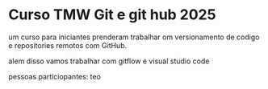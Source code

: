 # Curso TMW Git e git hub 2025

um curso para iniciantes prenderam  trabalhar om versionamento de codigo e repositories remotos com GitHub.

alem disso vamos trabalhar com gitflow e visual studio code

pessoas particiopantes:
teo